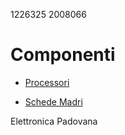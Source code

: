 1226325 2008066

# Componenti

- [Processori](./componenti/processori.md)

- [Schede Madri](./componenti/schede-madri.md)

Elettronica Padovana